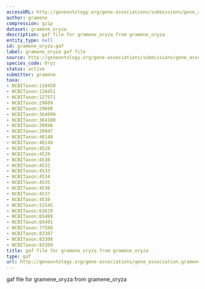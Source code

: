 ```yaml
---
accessURL: http://geneontology.org/gene-associations/submissions/gene_association.gramene_oryza.gz
author: gramene
compression: gzip
dataset: gramene_oryza
description: gaf file for gramene_oryza from gramene_oryza
entity_type: null
id: gramene_oryza.gaf
label: gramene_oryza gaf file
source: http://geneontology.org/gene-associations/submissions/gene_association.gramene_oryza.gz
species_code: Oryz
status: active
submitter: gramene
taxa:
- NCBITaxon:110450
- NCBITaxon:110451
- NCBITaxon:127571
- NCBITaxon:29689
- NCBITaxon:29690
- NCBITaxon:364099
- NCBITaxon:364100
- NCBITaxon:39946
- NCBITaxon:39947
- NCBITaxon:40148
- NCBITaxon:40149
- NCBITaxon:4528
- NCBITaxon:4529
- NCBITaxon:4530
- NCBITaxon:4532
- NCBITaxon:4533
- NCBITaxon:4534
- NCBITaxon:4535
- NCBITaxon:4536
- NCBITaxon:4537
- NCBITaxon:4538
- NCBITaxon:52545
- NCBITaxon:63629
- NCBITaxon:65489
- NCBITaxon:65491
- NCBITaxon:77588
- NCBITaxon:83307
- NCBITaxon:83308
- NCBITaxon:83309
title: gaf file for gramene_oryza from gramene_oryza
type: gaf
url: http://geneontology.org/gene-associations/gene_association.gramene_oryza.gz
---
```


gaf file for gramene_oryza from gramene_oryza